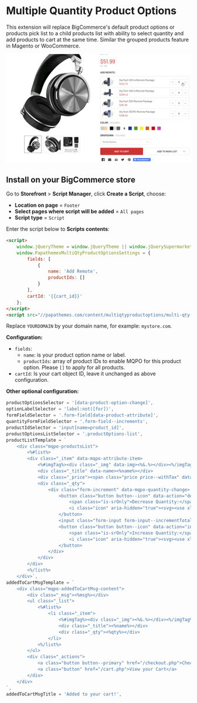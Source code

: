 # Multiple Quantity Product Options

This extension will replace BigCommerce's default product options or products pick list to a child products list with ability to select quantity and add products to cart at the same time. Similar the grouped products feature in Magento or WooCommerce.

![mqpo-demo](img/mqpo-demo.gif)

## Install on your BigCommerce store


Go to **Storefront** > **Script Manager**, click **Create a Script**, choose:

- **Location on page** = `Footer`
- **Select pages where script will be added** = `All pages`
- **Script type** = `Script`

Enter the script below to **Scripts contents**: 

```html
<script>
    window.jQueryTheme = window.jQueryTheme || window.jQuerySupermarket || window.jQuery;
    window.PapathemesMultiQtyProductOptionsSettings = {
        fields: [
            {
                name: 'Add Remote',
                productIds: []
            }
        ],
        cartId: '{{cart_id}}'
    };
</script>
<script src="//papathemes.com/content/multiqtyproductoptions/multi-qty-product-options.YOURDOMAIN.js" async></script>
```

Replace `YOURDOMAIN` by your domain name, for example: `mystore.com`.


**Configuration:**

- `fields`:
  - `name`: is your product option name or label.
  - `productIds`: array of product IDs to enable MQPO for this product option. Please `[]` to apply for all products.
- `cartId`: Is your cart object ID, leave it unchanged as above configuration.


**Other optional configuration:**

```js
productOptionsSelector = '[data-product-option-change]',
optionLabelSelector = 'label:not([for])',
formFieldSelector = '.form-field[data-product-attribute]',
quantityFormFieldSelector = '.form-field--increments',
productIdSelector = 'input[name=product_id]',
productOptionsListSelector = '.productOptions-list',
productListTemplate = `
    <div class="mqpo-productsList">
        <%#list%>
        <div class="_item" data-mqpo-attribute-item>
            <%#imgTag%><div class="_img" data-img><%&.%></div><%/imgTag%>
            <div class="_title" data-name><%name%></div>
            <div class="_price"><span class="price price--withTax" data-mqpo-price-with-tax></span></div>
            <div class="_qty">
                <div class="form-increment" data-mqpo-quantity-change>
                    <button class="button button--icon" data-action="dec">
                        <span class="is-srOnly">Decrease Quantity:</span>
                        <i class="icon" aria-hidden="true"><svg><use xlink:href="#icon-keyboard-arrow-down"></use></svg></i>
                    </button>
                    <input class="form-input form-input--incrementTotal" id="qty_<%id%>" data-mqpo-attribute-id="<%attrId%>" data-mqpo-attribute-value="<%attrVal%>" type="tel" value="0" data-quantity-min="0" data-quantity-max="0" min="0" pattern="[0-9]*" aria-live="polite">
                    <button class="button button--icon" data-action="inc">
                        <span class="is-srOnly">Increase Quantity:</span>
                        <i class="icon" aria-hidden="true"><svg><use xlink:href="#icon-keyboard-arrow-up"></use></svg></i>
                    </button>
                </div>
            </div>
        </div>
        <%/list%>
    </div>`,
addedToCartMsgTemplate = `
    <div class="mqpo-addedToCartMsg-content">
        <div class="_msg"><%msg%></div>
        <ul class="_list">
            <%#list%>
                <li class="_item">
                    <%#imgTag%><div class="_img"><%&.%></div><%/imgTag%>
                    <div class="_title"><%name%></div>
                    <div class="_qty"><%qty%></div>
                </li>
            <%/list%>
        </ul>
        <div class="_actions">
            <a class="button button--primary" href="/checkout.php">Checkout Now</a>
            <a class="button" href="/cart.php">View your Cart</a>
        </div>
    </div>
`,
addedToCartMsgTitle = 'Added to your cart!',
```

